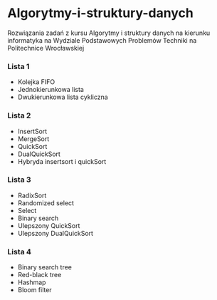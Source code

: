 # Algorytmy-i-struktury-danych
Rozwiązania zadań z kursu Algorytmy i struktury danych na kierunku informatyka na Wydziale Podstawowych Problemów Techniki na Politechnice Wrocławskiej

### Lista 1
- Kolejka FIFO
- Jednokierunkowa lista
- Dwukierunkowa lista cykliczna

### Lista 2
- InsertSort
- MergeSort
- QuickSort
- DualQuickSort
- Hybryda insertsort i quickSort

### Lista 3
- RadixSort
- Randomized select
- Select
- Binary search
- Ulepszony QuickSort
- Ulepszony DualQuickSort

### Lista 4
- Binary search tree
- Red-black tree
- Hashmap
- Bloom filter

